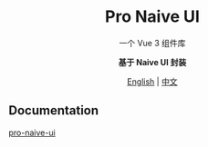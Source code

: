 <h1 align="center">Pro Naive UI</h1>
<p align="center">一个 Vue 3 组件库</p>
<p align="center"><b>基于 Naive UI 封装</b></p>
<p align="center"><a href="README.md">English</a> | <a href="README.zh-CN.md">中文</a></p>

## Documentation

[pro-naive-ui](https://zheng-changfu.github.io/pro-naive-ui)
